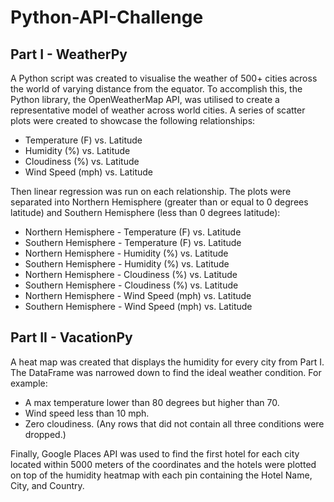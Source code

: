 # Python-API-Challenge

## Part I - WeatherPy
A Python script was created to visualise the weather of 500+ cities across the world of varying distance from the equator. To accomplish this, the Python library, the OpenWeatherMap API, was utilised to create a representative model of weather across world cities.
A series of scatter plots were created to showcase the following relationships:

- Temperature (F) vs. Latitude
- Humidity (%) vs. Latitude
- Cloudiness (%) vs. Latitude
- Wind Speed (mph) vs. Latitude

Then linear regression was run on each relationship. The plots were separated into Northern Hemisphere (greater than or equal to 0 degrees latitude) and Southern Hemisphere (less than 0 degrees latitude):

- Northern Hemisphere - Temperature (F) vs. Latitude
- Southern Hemisphere - Temperature (F) vs. Latitude
- Northern Hemisphere - Humidity (%) vs. Latitude
- Southern Hemisphere - Humidity (%) vs. Latitude
- Northern Hemisphere - Cloudiness (%) vs. Latitude
- Southern Hemisphere - Cloudiness (%) vs. Latitude
- Northern Hemisphere - Wind Speed (mph) vs. Latitude
- Southern Hemisphere - Wind Speed (mph) vs. Latitude

## Part II - VacationPy

A heat map was created that displays the humidity for every city from Part I.
The DataFrame was narrowed down to find the ideal weather condition. For example:
- A max temperature lower than 80 degrees but higher than 70.
- Wind speed less than 10 mph.
- Zero cloudiness.
(Any rows that did not contain all three conditions were dropped.)

Finally, Google Places API was used to find the first hotel for each city located within 5000 meters of the coordinates and the hotels were plotted on top of the humidity heatmap with each pin containing the Hotel Name, City, and Country.
